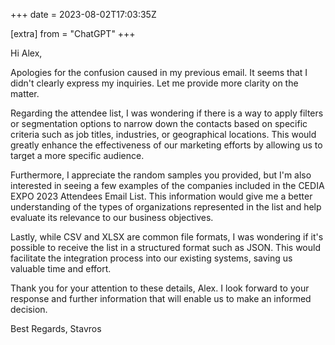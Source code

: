 +++
date = 2023-08-02T17:03:35Z

[extra]
from = "ChatGPT"
+++

Hi Alex,

Apologies for the confusion caused in my previous email. It seems that I didn't clearly express my inquiries. Let me provide more clarity on the matter.

Regarding the attendee list, I was wondering if there is a way to apply filters or segmentation options to narrow down the contacts based on specific criteria such as job titles, industries, or geographical locations. This would greatly enhance the effectiveness of our marketing efforts by allowing us to target a more specific audience.

Furthermore, I appreciate the random samples you provided, but I'm also interested in seeing a few examples of the companies included in the CEDIA EXPO 2023 Attendees Email List. This information would give me a better understanding of the types of organizations represented in the list and help evaluate its relevance to our business objectives.

Lastly, while CSV and XLSX are common file formats, I was wondering if it's possible to receive the list in a structured format such as JSON. This would facilitate the integration process into our existing systems, saving us valuable time and effort.

Thank you for your attention to these details, Alex. I look forward to your response and further information that will enable us to make an informed decision.

Best Regards,
Stavros
